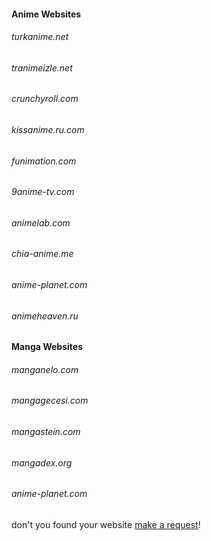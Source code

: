 #### Anime Websites

###### turkanime.net
###### tranimeizle.net
###### crunchyroll.com
###### kissanime.ru.com
###### funimation.com
###### 9anime-tv.com
###### animelab.com
###### chia-anime.me
###### anime-planet.com
###### animeheaven.ru




#### Manga Websites

###### manganelo.com
###### mangagecesi.com
###### mangastein.com
###### mangadex.org
###### anime-planet.com



don't you found your website [make a request](https://forms.gle/2QW5NvyJiogxCyzx6)!

